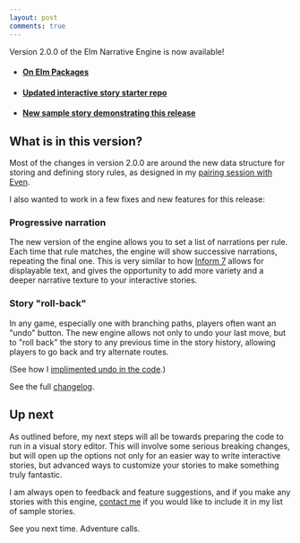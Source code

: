 ```yaml
---
layout: post
comments: true
---
```


Version 2.0.0 of the Elm Narrative Engine is now available!

- #### [On Elm Packages](http://package.elm-lang.org/packages/jschomay/elm-narrative-engine/2.0.0)
- #### [Updated interactive story starter repo](https://github.com/jschomay/elm-interactive-story-starter/tree/2.0.0)
- #### [New sample story demonstrating this release](/sample-stories/mystery-of-the-missing-marbles/)

## What is in this version?

Most of the changes in version 2.0.0 are around the new data structure for storing and defining story rules, as designed in my [pairing session with Even](https://youtu.be/De1c85B4Zxs).

I also wanted to work in a few fixes and new features for this release:

<!--more-->

### Progressive narration

The new version of the engine allows you to set a list of narrations per rule.  Each time that rule matches, the engine will show successive narrations, repeating the final one.  This is very similar to how [Inform 7](http://inform7.com/) allows for displayable text, and gives the opportunity to add more variety and a deeper narrative texture to your interactive stories.

### Story "roll-back"

In any game, especially one with branching paths, players often want an "undo" button.  The new engine allows not only to undo your last move, but to "roll back" the story to any previous time in the story history, allowing players to go back and try alternate routes.

(See how I [implimented undo in the code](https://youtu.be/zJe_kd2ydpc).)

See the full [changelog](https://github.com/jschomay/elm-interactive-story-starter/releases/tag/2.0.0).


## Up next

As outlined before, my next steps will all be towards preparing the code to run in a visual story editor.  This will involve some serious breaking changes, but will open up the options not only for an easier way to write interactive stories, but advanced ways to customize your stories to make something truly fantastic.

I am always open to feedback and feature suggestions, and if you make any stories with this engine, [contact me](mailto:jeff@elmnarrativeengine.com) if you would like to include it in my list of sample stories.

See you next time.  Adventure calls.
